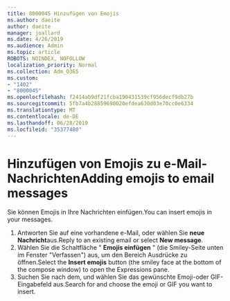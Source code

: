 ```yaml
---
title: 8000045 Hinzufügen von Emojis
ms.author: daeite
author: daeite
manager: joallard
ms.date: 4/26/2019
ms.audience: Admin
ms.topic: article
ROBOTS: NOINDEX, NOFOLLOW
localization_priority: Normal
ms.collection: Adm_O365
ms.custom:
- "1402"
- "8000045"
ms.openlocfilehash: f2414ab9df21fcba190431539cf956decf9db27b
ms.sourcegitcommit: 5fb7a4b28859690020efdea630d03e70cc0e6334
ms.translationtype: MT
ms.contentlocale: de-DE
ms.lasthandoff: 06/28/2019
ms.locfileid: "35377480"
---
```

# <a name="adding-emojis-to-email-messages"></a><span data-ttu-id="50dd5-102">Hinzufügen von Emojis zu e-Mail-Nachrichten</span><span class="sxs-lookup"><span data-stu-id="50dd5-102">Adding emojis to email messages</span></span>

<span data-ttu-id="50dd5-103">Sie können Emojis in Ihre Nachrichten einfügen.</span><span class="sxs-lookup"><span data-stu-id="50dd5-103">You can insert emojis in your messages.</span></span>

1. <span data-ttu-id="50dd5-104">Antworten Sie auf eine vorhandene e-Mail, oder wählen Sie **neue Nachricht**aus.</span><span class="sxs-lookup"><span data-stu-id="50dd5-104">Reply to an existing email or select **New message**.</span></span>
1. <span data-ttu-id="50dd5-105">Wählen Sie die Schaltfläche " **Emojis einfügen** " (die Smiley-Seite unten im Fenster "Verfassen") aus, um den Bereich Ausdrücke zu öffnen.</span><span class="sxs-lookup"><span data-stu-id="50dd5-105">Select the **Insert emojis** button (the smiley face at the bottom of the compose window) to open the Expressions pane.</span></span>
1. <span data-ttu-id="50dd5-106">Suchen Sie nach dem, und wählen Sie das gewünschte Emoji-oder GIF-Eingabefeld aus.</span><span class="sxs-lookup"><span data-stu-id="50dd5-106">Search for and choose the emoji or GIF you want to insert.</span></span>